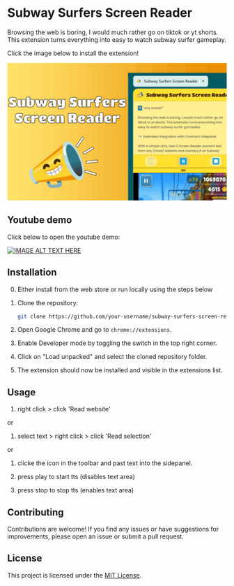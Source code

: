 # Subway Surfers Screen Reader

Browsing the web is boring, I would much rather go on tiktok or yt shorts. This extension turns everything into easy to watch subway surfer gameplay.

Click the image below to install the extension!

 [![](https://github.com/Aebel-Shajan/subway_surfers_screen_reader/blob/main/thumbnail.png)](https://chromewebstore.google.com/detail/subway-surfers-screen-rea/jcijfneifjnhbgahlokgkmpcnocgpegd)

## Youtube demo
Click below to open the youtube demo:

[![IMAGE ALT TEXT HERE](https://img.youtube.com/vi/JuJiM2TYbiw/0.jpg)](https://www.youtube.com/watch?v=JuJiM2TYbiw)



## Installation

0. Either install from the web store or run locally using the steps below

1. Clone the repository:

    ```bash
    git clone https://github.com/your-username/subway-surfers-screen-reader.git
    ```

2. Open Google Chrome and go to `chrome://extensions`.

3. Enable Developer mode by toggling the switch in the top right corner.

4. Click on "Load unpacked" and select the cloned repository folder.

5. The extension should now be installed and visible in the extensions list.

## Usage

1. right click > click 'Read website'

or

1. select text > right click > click 'Read selection'

or

1. clicke the icon in the toolbar and past text into the sidepanel.

2. press play to start tts (disables text area)
3. press stop to stop tts (enables text area)

## Contributing

Contributions are welcome! If you find any issues or have suggestions for improvements, please open an issue or submit a pull request.

## License

This project is licensed under the [MIT License](LICENSE).
